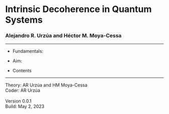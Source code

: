 # Intrinsic Decoherence in Quantum Systems

### Alejandro R. Urzúa and Héctor M. Moya-Cessa
---
- Fundamentals:
- Aim:

- Contents

---
Theory: AR Urzúa and HM Moya-Cessa <br>
Coder: AR Urzúa <br><br>
Version 0.0.1 <br>
Build: May 2, 2023
